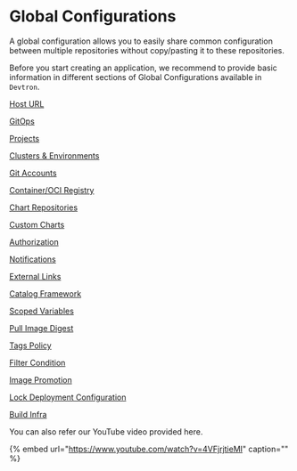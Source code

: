 # Global Configurations

A global configuration allows you to easily share common configuration between multiple repositories without copy/pasting it to these repositories.

Before you start creating an application, we recommend to provide basic information in different sections of Global Configurations available in `Devtron`.

[Host URL](host-url.md)

[GitOps](gitops.md)

[Projects](projects.md)

[Clusters & Environments](cluster-and-environments.md)

[Git Accounts](git-accounts.md)

[Container/OCI Registry](container-registries.md)

[Chart Repositories](chart-repo.md)

[Custom Charts](custom-charts.md)

[Authorization](authorization/README.md)

[Notifications](manage-notification.md)

[External Links](external-links.md)

[Catalog Framework](catalog-framework.md)

[Scoped Variables](scoped-variables.md)

[Pull Image Digest](pull-image-digest.md)

[Tags Policy](tags-policy.md)

[Filter Condition](filter-condition.md)

[Image Promotion](image-promotion-policy.md)

[Lock Deployment Configuration](lock-deployment-config.md)

[Build Infra](build-infra.md)

You can also refer our YouTube video provided here.

{% embed url="https://www.youtube.com/watch?v=4VFjrjtieMI" caption="" %}


